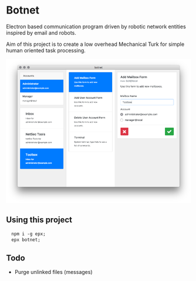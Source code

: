 # Botnet
Electron based communication program driven by robotic network entities inspired by email and robots.

Aim of this project is to create a low overhead Mechanical Turk for simple human oriented task processing.

![](screenshot.png)

## Using this project

```
  npm i -g epx;
  epx botnet;

```

## Todo

- Purge unlinked files (messages)
